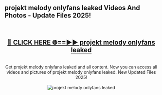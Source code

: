 <h2>projekt melody onlyfans leaked Videos And Photos - Update Files 2025!</h2>
<br>
<div align="center">
<h2><a href="https://top-ai-tools.click/QrbHav" rel="nofollow">🔴 CLICK HERE 🌐==►► projekt melody onlyfans leaked</a></h2>
<br>
Get projekt melody onlyfans leaked and all content. Now you can access all videos and pictures of projekt melody onlyfans leaked. New Updated Files 2025!
<br>
<br>
<a href="https://top-ai-tools.click/QrbHav" rel="nofollow" data-target="animated-image.originalLink"><img src="https://i.ibb.co.com/WyWwxjT/player-gif2.gif" alt="projekt melody onlyfans leaked" style="max-width: 100%; display: inline-block;" data-target="animated-image.originalImage"></a>
</div>
<br>